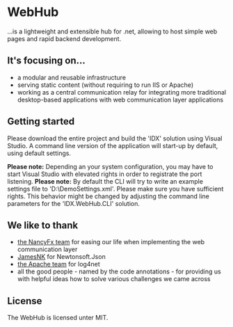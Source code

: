 # WebHub
...is a lightweight and extensible hub for .net, allowing to host simple web pages and rapid backend development.

## It's focusing on... 
- a modular and reusable infrastructure
- serving static content (without requiring to run IIS or Apache)
- working as a central communication relay for integrating more traditional desktop-based applications with web communication layer applications

## Getting started
Please download the entire project and build the 'IDX' solution using Visual Studio. A command line version of the application will start-up by default, using default settings.

**Please note:** Depending an your system configuration, you may have to start Visual Studio with elevated rights in order to registrate the port listening.
**Please note:** By default the CLI will try to write an example settings file to 'D:\DemoSettings.xml'. Please make sure you have sufficient rights. This behavior might be changed by adjusting the command line parameters for the 'IDX.WebHub.CLI' solution. 

## We like to thank
- [the NancyFx team](https://github.com/NancyFx/Nancy) for easing our life when implementing the web communication layer
- [JamesNK](https://github.com/JamesNK/Newtonsoft.Json) for Newtonsoft.Json
- [the Apache team](https://github.com/apache/logging-log4net) for log4net 
- all the good people - named by the code annotations - for providing us with helpful ideas how to solve various challenges we came across

## License
The WebHub is licensed unter MIT.